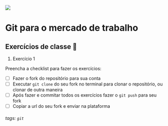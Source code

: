 ![](https://i.imgur.com/xG74tOh.png)

# Git para o mercado de trabalho

## Exercícios de classe 🏫

1. Exercício 1


Preencha a checklist para fazer os exercícios:

-   [ ] Fazer o fork do repositório para sua conta
-   [ ] Executar `git clone` do seu fork no terminal para clonar o repositório, ou clonar de outra maneira
-   [ ] Após fazer e commitar todos os exercícios fazer o `git push` para seu fork
-   [ ] Copiar a url do seu fork e enviar na plataforma

###### tags: `git` 
